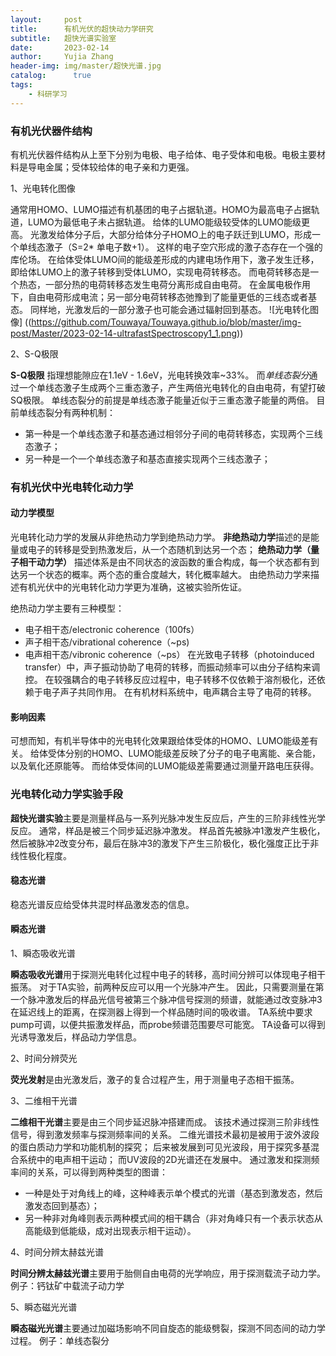 ```yaml
---
layout:     post
title:      有机光伏的超快动力学研究
subtitle:   超快光谱实验室
date:       2023-02-14
author:     Yujia Zhang
header-img: img/master/超快光谱.jpg
catalog: 	  true
tags:
    - 科研学习
---
```

### 有机光伏器件结构

有机光伏器件结构从上至下分别为电极、电子给体、电子受体和电极。电极主要材料是导电金属；受体较给体的电子亲和力更强。

1、光电转化图像

通常用HOMO、LUMO描述有机基团的电子占据轨道。HOMO为最高电子占据轨道，LUMO为最低电子未占据轨道。
给体的LUMO能级较受体的LUMO能级更高。
光激发给体分子后，大部分给体分子HOMO上的电子跃迁到LUMO，形成一个单线态激子（S=2* 单电子数+1）。
这样的电子空穴形成的激子态存在一个强的库伦场。
在给体受体LUMO间的能级差形成的内建电场作用下，激子发生迁移，即给体LUMO上的激子转移到受体LUMO，实现电荷转移态。
而电荷转移态是一个热态，一部分热的电荷转移态发生电荷分离形成自由电荷。
在金属电极作用下，自由电荷形成电流；另一部分电荷转移态弛豫到了能量更低的三线态或者基态。
同样地，光激发后的一部分激子也可能会通过辐射回到基态。
![光电转化图像] ((https://github.com/Touwaya/Touwaya.github.io/blob/master/img-post/Master/2023-02-14-ultrafastSpectroscopy1_1.png))

2、S-Q极限

**S-Q极限** 指理想能隙应在1.1eV - 1.6eV，光电转换效率~33%。
而*单线态裂分*通过一个单线态激子生成两个三重态激子，产生两倍光电转化的自由电荷，有望打破SQ极限。
单线态裂分的前提是单线态激子能量近似于三重态激子能量的两倍。
目前单线态裂分有两种机制：
* 第一种是一个单线态激子和基态通过相邻分子间的电荷转移态，实现两个三线态激子；
* 另一种是一个一个单线态激子和基态直接实现两个三线态激子；

### 有机光伏中光电转化动力学

#### 动力学模型

光电转化动力学的发展从非绝热动力学到绝热动力学。
**非绝热动力学**描述的是能量或电子的转移是受到热激发后，从一个态随机到达另一个态；
**绝热动力学（量子相干动力学）** 描述体系是由不同状态的波函数的重合构成，每一个状态都有到达另一个状态的概率。两个态的重合度越大，转化概率越大。
由绝热动力学来描述有机光伏中的光电转化动力学更为准确，这被实验所佐证。

绝热动力学主要有三种模型：
* 电子相干态/electronic coherence（100fs）
* 声子相干态/vibrational coherence（~ps)
* 电声相干态/vibronic coherence（~ps）
在光致电子转移（photoinduced transfer）中，声子振动协助了电荷的转移，而振动频率可以由分子结构来调控。
在较强耦合的电子转移反应过程中，电子转移不仅依赖于溶剂极化，还依赖于电子声子共同作用。
在有机材料系统中，电声耦合主导了电荷的转移。

#### 影响因素

可想而知，有机半导体中的光电转化效果跟给体受体的HOMO、LUMO能级差有关。
给体受体分别的HOMO、LUMO能级差反映了分子的电子电离能、亲合能，以及氧化还原能等。
而给体受体间的LUMO能级差需要通过测量开路电压获得。

### 光电转化动力学实验手段

**超快光谱实验**主要是测量样品与一系列光脉冲发生反应后，产生的三阶非线性光学反应。
通常，样品是被三个同步延迟脉冲激发。
样品首先被脉冲1激发产生极化，然后被脉冲2改变分布，最后在脉冲3的激发下产生三阶极化，极化强度正比于非线性极化程度。

#### 稳态光谱

稳态光谱反应给受体共混时样品激发态的信息。

#### 瞬态光谱

1、瞬态吸收光谱

**瞬态吸收光谱**用于探测光电转化过程中电子的转移，高时间分辨可以体现电子相干振荡。
对于TA实验，前两种反应可以用一个光脉冲产生。
因此，只需要测量在第一个脉冲激发后的样品光信号被第三个脉冲信号探测的频谱，就能通过改变脉冲3在延迟线上的距离，在探测器上得到一个样品随时间的吸收谱。
TA系统中要求pump可调，以便共振激发样品，而probe频谱范围要尽可能宽。
TA设备可以得到光诱导激发后，样品动力学信息。

2、时间分辨荧光

**荧光发射**是由光激发后，激子的复合过程产生，用于测量电子态相干振荡。

3、二维相干光谱

**二维相干光谱**主要是由三个同步延迟脉冲搭建而成。
该技术通过探测三阶非线性信号，得到激发频率与探测频率间的关系。
二维光谱技术最初是被用于波外波段的蛋白质动力学和功能机制的探究；
后来被发展到可见光波段，用于探究多基混合系统中的电声相干运动；
而UV波段的2D光谱还在发展中。
通过激发和探测频率间的关系，可以得到两种类型的图谱：
* 一种是处于对角线上的峰，这种峰表示单个模式的光谱（基态到激发态，然后激发态回到基态）；
* 另一种非对角峰则表示两种模式间的相干耦合（非对角峰只有一个表示状态从高能级到低能级，成对出现表示相干运动）。

4、时间分辨太赫兹光谱

**时间分辨太赫兹光谱**主要用于胎侧自由电荷的光学响应，用于探测载流子动力学。
例子：钙钛矿中载流子动力学

5、瞬态磁光光谱

**瞬态磁光光谱**主要通过加磁场影响不同自旋态的能级劈裂，探测不同态间的动力学过程。
例子：单线态裂分








